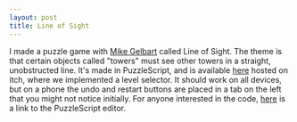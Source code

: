 ```yaml
---
layout: post
title: Line of Sight
---
```


I made a puzzle game with [Mike Gelbart](https://www.mikegelbart.com/) called Line of Sight.  The theme is that certain objects called "towers" must see other towers in a straight, unobstructed line.  It's made in PuzzleScript, and is available [here](https://joel-fox.itch.io/line-of-sight) hosted on itch, where we implemented a level selector.  It should work on all devices, but on a phone the undo and restart buttons are placed in a tab on the left that you might not notice initially.  For anyone interested in the code, [here](https://www.puzzlescript.net/editor.html?hack=de1bcd042688497e6222c9bba414f33f) is a link to the PuzzleScript editor.
